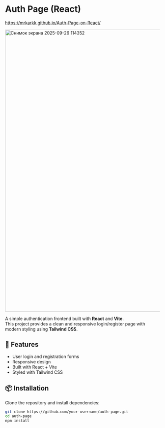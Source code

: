 # Auth Page (React)

https://mrkarkk.github.io/Auth-Page-on-React/

<img width="1318" height="915" alt="Снимок экрана 2025-09-26 114352" src="https://github.com/user-attachments/assets/914bc47d-13fe-4012-b1e8-fc08b11fe5c3" />

A simple authentication frontend built with **React** and **Vite**.  
This project provides a clean and responsive login/register page with modern styling using **Tailwind CSS**.

## 🚀 Features
- User login and registration forms  
- Responsive design  
- Built with React + Vite  
- Styled with Tailwind CSS  

## 📦 Installation
Clone the repository and install dependencies:
```bash
git clone https://github.com/your-username/auth-page.git
cd auth-page
npm install
